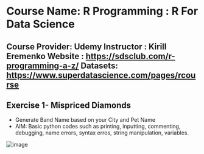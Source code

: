 # Course Name: R Programming : R For Data Science
Course Provider: Udemy
Instructor : Kirill Eremenko
Website : https://sdsclub.com/r-programming-a-z/
Datasets: https://www.superdatascience.com/pages/rcourse
-------------------------------------------------------------------------------------------------------------------------------------
## Exercise 1- Mispriced Diamonds
- Generate Band Name based on your City and Pet Name
- AIM: Basic python codes such as printing, inputting, commenting, debugging, name errors, syntax erros, string manipulation, variables.

![image](https://user-images.githubusercontent.com/100339175/217744460-855dccf1-bcaa-4c01-b52c-f4692974cb40.png)
